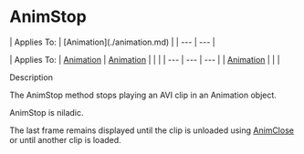 




<h1 class="heading"><span class="name">AnimStop</span></h1>
| Applies To: | [Animation](./animation.md) |
| --- | ---  |

| Applies To: | [Animation](./animation.md) | [Animation](./animation.md) |  |  |
| --- | --- | ---  |
| [Animation](./animation.md) |  |  |


Description


The AnimStop method stops playing an AVI clip in an Animation object.


AnimStop is niladic.


The last frame remains displayed until the clip is unloaded using [AnimClose](./animclose.md) or until another clip is loaded.



